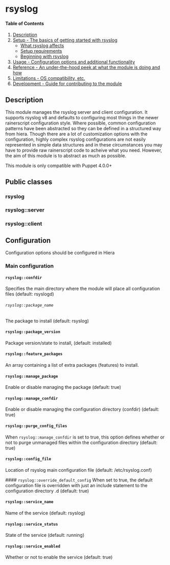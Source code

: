 # rsyslog

#### Table of Contents

1. [Description](#description)
1. [Setup - The basics of getting started with rsyslog](#setup)
    * [What rsyslog affects](#what-rsyslog-affects)
    * [Setup requirements](#setup-requirements)
    * [Beginning with rsyslog](#beginning-with-rsyslog)
1. [Usage - Configuration options and additional functionality](#usage)
1. [Reference - An under-the-hood peek at what the module is doing and how](#reference)
1. [Limitations - OS compatibility, etc.](#limitations)
1. [Development - Guide for contributing to the module](#development)

## Description

This module manages the rsyslog server and client configuration. It supports rsyslog v8 and defaults to configuring most things in the newer rainerscript configuration style.  Where possible, common configuration patterns have been abstracted so they can be defined in a structured way from hiera.  Though there are a lot of customization options with the configuration, highly complex rsyslog configurations are not easily represented in simple data structures and in these circumstances you may have to provide raw rainerscript code to acheive what you need.  However, the aim of this module is to abstract as much as possible.

This module is only compatible with Puppet 4.0.0+

## Public classes

### rsyslog
### rsyslog::server
### rsyslog::client


## Configuration

Configuration options should be configured in Hiera

### Main configuration

#### `rsyslog::confdir`
Specifies the main directory where the module will place all configuration files (default: rsyslogd)

###### `rsyslog::package_name`
The package to install (default: rsyslog)

#### `rsyslog::package_version`
Package version/state to install, (default: installed)

#### `rsyslog::feature_packages`
An array containing a list of extra packages (features) to install.

#### `rsyslog::manage_package`
Enable or disable managing the package (default: true)

#### `rsyslog::manage_confdir`
Enable or disable managing the configuration directory (confdir) (default: true)

#### `rsyslog::purge_config_files`
When `rsyslog::manage_confdir` is set to true, this option defines whether or not to purge unmanaged files within the configuration directory (default: true)

#### `rsyslog::config_file`
Location of rsyslog main configuration file (default: /etc/rsyslog.conf)

#### `rsyslog::override_default_config`
When set to true, the default configuration file is overridden with just an include statement to the configuration directory .d (default: true)

#### `rsyslog::service_name`
Name of the service (default: rsyslog)

#### `rsyslog::service_status`
State of the service (default: running)

#### `rsyslog::service_enabled`
Whether or not to enable the service (default: true)

